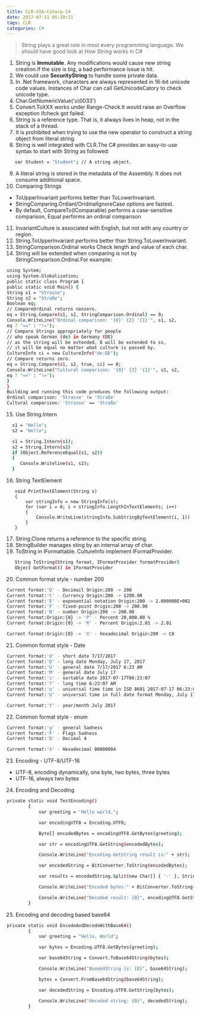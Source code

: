 ```yaml
---
title: CLR-VIA-Csharp-14
date: 2017-07-11 05:39:21
tags: CLR
categories: C#
---
```

> String plays a great role in most every programming language. We should have good look at How String works in C#

<!--more-->

1. String is **Immutable**. Any modifications would cause new string creation.If the size is big, a bad performance issue is hit.
2. We could use **SecurityString** to handle some private data.
3. In .Net framework, characters are always represented in 16-bit unicode code values. Instances of Char can call GetUnicodeCatory to check unicode type.
4. Char.GetNumericValue('u\0033')
5. Convert.ToXXX works under Range-Check.It would raise an Overflow exception ifcheck got failed.
6. String is a reference type. That is, it always lives in heap, not in the stack of a thread.
7. It is prohibited when trying to use the new operator to construct a string object from literal string.
8. String is well integrated with CLR.The C# provides an easy-to-use syntax to start with String as followed:
```bash
   var Student = "Student"; // A string object.
```
9. A literal string is stored in the metadata of the Assembly. It does not consume additional space.
10. Comparing Strings
 - ToUpperInvariant performs better than ToLowerInvariant.
 - StringComparing.Ordianl/OridinalIgnoreCase options are fastest.
 - By default, CompareTo(IComparable) performs a case-sensitive comparison, Equal performs an ordinal comparison
11. InvariantCulture is associated with English, but not with any country or region.
12. String.ToUpperInvariant performs better than String.ToLowerInvariant.
13. StringComparison.Ordinal works Check length and value of each char.
14. String will be extended when comparing is not by StringComparison.Ordinal.For example:
```bash
using System;
using System.Globalization;
public static class Program {
public static void Main() {
String s1 = "Strasse";
String s2 = "Straße";
Boolean eq;
// CompareOrdinal returns nonzero.
eq = String.Compare(s1, s2, StringComparison.Ordinal) == 0;
Console.WriteLine("Ordinal comparison: '{0}' {2} '{1}'", s1, s2,
eq ? "==" : "!=");
// Compare Strings appropriately for people
// who speak German (de) in Germany (DE)
// as the string will be extended, ß will be extended to ss,
// it will be equal no matter what culture is passed by.
CultureInfo ci = new CultureInfo("de-DE");
// Compare returns zero.
eq = String.Compare(s1, s2, true, ci) == 0;
Console.WriteLine("Cultural comparison: '{0}' {2} '{1}'", s1, s2,
eq ? "==" : "!=");
}
}
Building and running this code produces the following output:
Ordinal comparison: 'Strasse' != 'Straße'
Cultural comparison: 'Strasse' == 'Straße'
```
15. Use String.Intern
```bash
  s1 = "Hello";
  s2 = "Hello";

  s1 = String.Intern(s1);
  s2 = String.Intern(s2)
  if (Object.ReferenceEqual(s1, s2))
  {
     Console.Writeline(s1, s2);
  }
```
16. String TextElement
```
   void PrintTextElement(String s)
   {
       var stringInfo = new StringInfo(s);
       for (var i = 0; i < stringInfo.LengthInTextElements; i++)
       {
           Console.WriteLine(stringInfo.SubStringByTextElement(i, 1))
       }
   }
```
17. String.Clone returns a reference to the specific string.
18. StringBuilder manages sting by an internal array of char.
19. ToString in IFormattable. CultureInfo implement IFormatProvider.
```bash
   String ToString(String format, IFormatProvider formatProvider)
   Object GetFormat() in IFormatProvider
```
20. Common format style - number 200
```bash
Current format:'D' - Decimail Origin:200 -> 200
Current format:'C' - Currency Origin:200 -> $200.00
Current format:'E' - exponential notation Origin:200 -> 2.000000E+002
Current format:'F' - fixed-point Origin:200 -> 200.00
Current format:'N' - number Origin:200 -> 200.00
Current format:Origin:{0} -> 'P' - Percent 20,000.00 %
Current format:Origin:{0} -> 'R' - Percent Origin:2.01 -> 2.01

Current format:Origin:{0} -> 'X' - hexadecimal Origin:200 -> C8
```
21. Common format style - Date
```bash
Current format:'d' - short date 7/17/2017
Current format:'D' - long date Monday, July 17, 2017
Current format:'G' - general date 7/17/2017 6:23 AM
Current format:'M' - general date July 17
Current format:'s' - sortable date 2017-07-17T06:23:07
Current format:'T' - long time 6:23:07 AM
Current format:'u' - universal time time in ISO 8601 2017-07-17 06:23:07Z
Current format:'U' - universal time in full date format Monday, July 17, 2017 1:23:07 PM

Current format:'Y' - year/month July 2017
```
22. Common format style - enum
```bash
Current format:'g' - general Sadness
Current format:'F' - Flags Sadness
Current format:'D' - Decimal 4

Current format:'X' - Hexadecimal 00000004
```
23. Encoding - UTF-8/UTF-16
 - UTF-8, encoding dynamically, one byte, two bytes, three bytes
 - UTF-16, always two bytes
24. Encoding and Decoding
```bash
private static void TestEncoding()
		{
			var greeting = "Hello world.";

			var encodingUTF8 = Encoding.UTF8;

			Byte[] encodedBytes = encodingUTF8.GetBytes(greeting);

			var str = encodingUTF8.GetString(encodedBytes);

			Console.WriteLine("Encoding.GetString result is:" + str);

			var encodedString = BitConverter.ToString(encodedBytes);

			var results = encodedString.Split(new Char[] { '-' }, StringSplitOptions.RemoveEmptyEntries).Select(b => Convert.ToByte(b, 16)).ToArray<Byte>();

			Console.WriteLine("Encoded bytes:" + BitConverter.ToString(encodedBytes));

			Console.WriteLine("Decoded result: {0}", encodingUTF8.GetString(results));
		}
```
25. Encoding and decoding based base64
```bash
private static void EncodeAndDecodeWithBase64()
		{
			var greeting = "Hello, World";

			var bytes = Encoding.UTF8.GetBytes(greeting);

			var base64String = Convert.ToBase64String(bytes);

			Console.WriteLine("Base64String is: {0}", base64String);

			bytes = Convert.FromBase64String(base64String);

			var decodedString = Encoding.UTF8.GetString(bytes);

			Console.WriteLine("decoded string: {0}", decodedString);
		}
```
